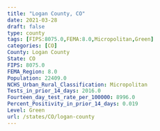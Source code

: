 ```yaml
---
title: "Logan County, CO"
date: 2021-03-28
draft: false
type: county
tags: [FIPS:8075.0,FEMA:8.0,Micropolitan,Green]
categories: [CO]
County: Logan County
State: CO
FIPS: 8075.0
FEMA_Region: 8.0
Population: 22409.0
NCHS_Urban_Rural_Classification: Micropolitan
Tests_in_prior_14_days: 2016.0
Fourteen_day_test_rate_per_100000: 8996.0
Percent_Positivity_in_prior_14_days: 0.019
Level: Green
url: /states/CO/logan-county
---
```



